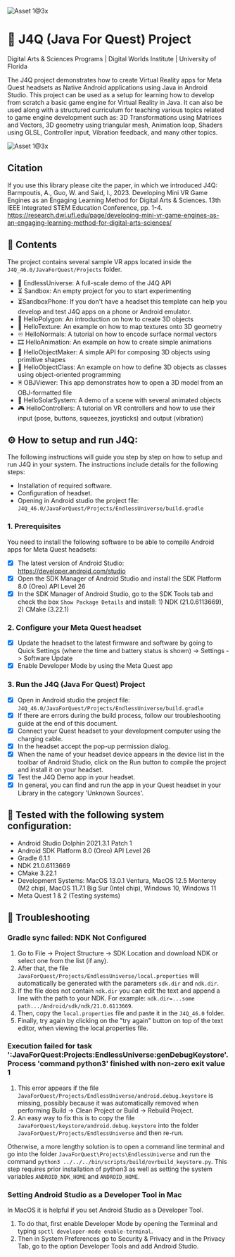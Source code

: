 ![Asset 1@3x](https://github.com/digitalworlds/JavaForQuest/blob/main/docs/img/banner1000x2000.png?raw=true)
# 🌟 J4Q (Java For Quest) Project
Digital Arts & Sciences Programs | Digital Worlds Institute | University of Florida

The J4Q project demonstrates how to create Virtual Reality apps for Meta Quest headsets as Native Android applications using Java in Android Studio. This project can be used as a setup for learning how to develop from scratch a basic game engine for Virtual Reality in Java. It can also be used along with a structured curriculum for teaching various topics related to game engine development such as: 3D Transformations using Matrices and Vectors, 3D geometry using triangular mesh, Animation loop, Shaders using GLSL, Controller input, Vibration feedback, and many other topics.  

![Asset 1@3x](https://github.com/digitalworlds/JavaForQuest/blob/main/docs/img/Illustration.png?raw=true)

## Citation
If you use this library please cite the paper, in which we introduced J4Q:
Barmpoutis, A., Guo, W. and Said, I., 2023. Developing Mini VR Game Engines as an Engaging Learning Method for Digital Arts & Sciences. 13th IEEE Integrated STEM Education Conference, pp. 1-4.
https://research.dwi.ufl.edu/page/developing-mini-vr-game-engines-as-an-engaging-learning-method-for-digital-arts-sciences/

## 📔 Contents

The project contains several sample VR apps located inside the `J4Q_46.0/JavaForQuest/Projects` folder. 
- 🔭 EndlessUniverse: A full-scale demo of the J4Q API
- ⏳ Sandbox: An empty project for you to start experimenting
- ⏳SandboxPhone: If you don't have a headset this template can help you develop and test J4Q apps on a phone or Android emulator.
- 🔷 HelloPolygon: An introduction on how to create 3D objects
- 🎨 HelloTexture: An example on how to map textures onto 3D geometry
- ♾️ HelloNormals: A tutorial on how to encode surface normal vectors
- 🎞️ HelloAnimation: An example on how to create simple animations
- 🔧 HelloObjectMaker: A simple API for composing 3D objects using primitive shapes
- 💬 HelloObjectClass: An example on how to define 3D objects as classes using object-oriented programming
- 🖲️ OBJViewer: This app demonstrates how to open a 3D model from an OBJ-formatted file
- 🌌 HelloSolarSystem: A demo of a scene with several animated objects
- 🎮 HelloControllers: A tutorial on VR controllers and how to use their input (pose, buttons, squeezes, joysticks) and output (vibration) 

## ⚙️ How to setup and run J4Q:

The following instructions will guide you step by step on how to setup and run J4Q in your system. The instructions include details for the following steps:

- Installation of required software. 
- Configuration of headset.
- Opening in Android studio the project file: `J4Q_46.0/JavaForQuest/Projects/EndlessUniverse/build.gradle`

### 1. Prerequisites

You need to install the following software to be able to compile Android apps for Meta Quest headsets:

- [x] The latest version of Android Studio: https://developer.android.com/studio
- [x] Open the SDK Manager of Android Studio and install the SDK Platform 8.0 (Oreo) API Level 26
- [x] In the SDK Manager of Android Studio, go to the SDK Tools tab and check the box `Show Package Details` and install: 1) NDK (21.0.6113669), 2) CMake (3.22.1)

### 2. Configure your Meta Quest headset

- [x] Update the headset to the latest firmware and software by going to Quick Settings (where the time and battery status is shown) -> Settings -> Software Update
- [x] Enable Developer Mode by using the Meta Quest app

### 3. Run the J4Q (Java For Quest) Project

- [x] Open in Android studio the project file: `J4Q_46.0/JavaForQuest/Projects/EndlessUniverse/build.gradle`
- [x] If there are errors during the build process, follow our troubleshooting guide at the end of this document.
- [x] Connect your Quest headset to your development computer using the charging cable.
- [x] In the headset accept the pop-up permission dialog.
- [x] When the name of your headset device appears in the device list in the toolbar of Android Studio, click on the Run button to compile the project and install it on your headset.
- [x] Test the J4Q Demo app in your headset.
- [x] In general, you can find and run the app in your Quest headset in your Library in the category 'Unknown Sources'. 

## 🧪 Tested with the following system configuration:

- Android Studio Dolphin 2021.3.1 Patch 1
- Android SDK Platform 8.0 (Oreo) API Level 26
- Gradle 6.1.1
- NDK 21.0.6113669
- CMake 3.22.1
- Development Systems: MacOS 13.0.1 Ventura, MacOS 12.5 Monterey (M2 chip), MacOS 11.7.1 Big Sur (Intel chip), Windows 10, Windows 11
- Meta Quest 1 & 2 (Testing systems)

## 🚩 Troubleshooting

### Gradle sync failed: NDK Not Configured

1. Go to File -> Project Structure -> SDK Location and download NDK or select one from the list (if any). 
2. After that, the file `JavaForQuest/Projects/EndlessUniverse/local.properties` will automatically be generated with the parameters `sdk.dir` and `ndk.dir`. 
3. If the file does not contain `ndk.dir` you can edit the text and append a line with the path to your NDK. For example: `ndk.dir=...some path.../Android/sdk/ndk/21.0.6113669`. 
4. Then, copy the `local.properties` file and paste it in the `J4Q_46.0` folder. 
5. Finally, try again by clicking on the "try again" button on top of the text editor, when viewing the local.properties file.

### Execution failed for task ':JavaForQuest:Projects:EndlessUniverse:genDebugKeystore'. Process 'command python3' finished with non-zero exit value 1

1. This error appears if the file `JavaForQuest/Projects/EndlessUniverse/android.debug.keystore` is missing, possibly because it was automatically removed when performing Build -> Clean Project or Build -> Rebuild Project. 
2. An easy way to fix this is to copy the file `JavaForQuest/keystore/android.debug.keystore` into the folder `JavaForQuest/Projects/EndlessUniverse` and then re-run. 

Otherwise, a more lengthy solution is to open a command line terminal and go into the folder `JavaForQuest\Projects\EndlessUniverse` and run the command `python3 ../../../bin/scripts/build/ovrbuild_keystore.py`. This step requires prior installation of python3 as well as setting the system variables `ANDROID_NDK_HOME` and `ANDROID_HOME`.

### Setting Android Studio as a Developer Tool in Mac

In MacOS it is helpful if you set Android Studio as a Developer Tool. 

1. To do that, first enable Developer Mode by opening the Terminal and typing `spctl developer-mode enable-terminal`. 
2. Then in System Preferences go to Security & Privacy and in the Privacy Tab, go to the option Developer Tools and add Android Studio.
